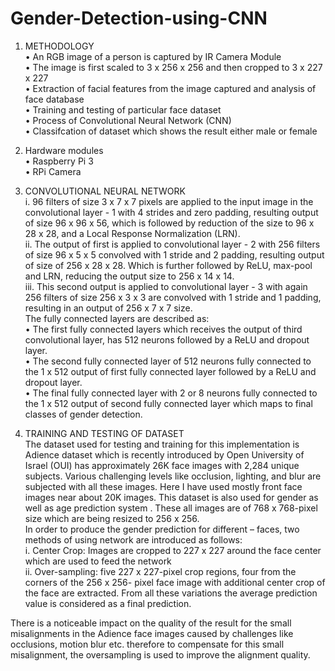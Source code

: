 # Gender-Detection-using-CNN
  1. METHODOLOGY\
• An RGB image of a person is captured by IR Camera Module\
• The image is first scaled to 3 x 256 x 256 and then cropped to 3 x 227 x 227\
• Extraction of facial features from the image captured and analysis of face database\
• Training and testing of particular face dataset\
• Process of Convolutional Neural Network (CNN)\
• Classifcation of dataset which shows the result either male or female

  2. Hardware modules\
• Raspberry Pi 3\
• RPi Camera

  3. CONVOLUTIONAL NEURAL NETWORK\
i. 96 filters of size 3 x 7 x 7 pixels are applied to the input image in the
convolutional layer - 1 with 4 strides and zero padding, resulting output of size
96 x 96 x 56, which is followed by reduction of the size to 96 x 28 x 28, and a
Local Response Normalization (LRN).\
ii. The output of first is applied to convolutional layer - 2 with 256 filters of size 96
x 5 x 5 convolved with 1 stride and 2 padding, resulting output of size of 256 x
28 x 28. Which is further followed by ReLU, max-pool and LRN, reducing the
output size to 256 x 14 x 14.\
iii. This second output is applied to convolutional layer - 3 with again 256 filters of
size 256 x 3 x 3 are convolved with 1 stride and 1 padding, resulting in an output
of 256 x 7 x 7 size.\
 The fully connected layers are described as:\
• The first fully connected layers which receives the output of third convolutional
layer, has 512 neurons followed by a ReLU and dropout layer.\
• The second fully connected layer of 512 neurons fully connected to the 1 x 512
output of first fully connected layer followed by a ReLU and dropout layer.\
• The final fully connected layer with 2 or 8 neurons fully connected to the 1 x 512
output of second fully connected layer which maps to final classes of gender
detection.

   4. TRAINING AND TESTING OF DATASET\
The dataset used for testing and training for this implementation is Adience dataset which is
recently introduced by Open University of Israel (OUI) has approximately 26K face images
with 2,284 unique subjects. Various challenging levels like occlusion, lighting, and blur are
subjected with all these images. Here I have used mostly front face images near about 20K
images. This dataset is also used for gender as well as age prediction system . These all images
are of 768 x 768-pixel size which are being resized to 256 x 256.\
In order to produce the gender prediction for different – faces, two methods of using network
are introduced as follows:\
i. Center Crop: Images are cropped to 227 x 227 around the face center which are used to feed
the network\
ii. Over-sampling: five 227 x 227-pixel crop regions, four from the corners of the 256 x 256-
pixel face image with additional center crop of the face are extracted. From all these variations
the average prediction value is considered as a final prediction.

There is a noticeable impact on the quality of the result for the small misalignments in the
Adience face images caused by challenges like occlusions, motion blur etc. therefore to
compensate for this small misalignment, the oversampling is used to improve the alignment
quality.

